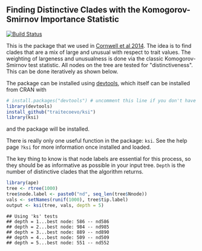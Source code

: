 <!-- README.md is generated from README.Rmd. Please edit that file -->
Finding Distinctive Clades with the Komogorov-Smirnov Importance Statistic
--------------------------------------------------------------------------

[![Build Status](https://travis-ci.org/traitecoevo/ksi.svg?branch=master)](https://travis-ci.org/traitecoevo/ksi)

This is the package that we used in [Cornwell et al 2014](http://onlinelibrary.wiley.com/doi/10.1111/1365-2745.12208/abstract). The idea is to find clades that are a mix of large and unusual with respect to trait values. The weighting of largeness and unusualness is done via the classic Komogorov-Smirnov test statistic. All nodes on the tree are tested for "distinctiveness". This can be done iteratively as shown below.

The package can be installed using [devtools](https://github.com/hadley/devtools), which itself can be installed from CRAN with

``` r
# install.packages("devtools") # uncomment this line if you don't have devtools installed
library(devtools)
install_github("traitecoevo/ksi")
library(ksi)
```

and the package will be installed.

There is really only one useful function in the package: `ksi`. See the help page `?ksi` for more information once installed and loaded.

The key thing to know is that node labels are essential for this process, so they should be as informative as possible in your input tree. `Depth` is the number of distinctive clades that the algorithm returns.

``` r
library(ape)
tree <- rtree(1000)
tree$node.label <- paste0("nd", seq_len(tree$Nnode))
vals <- setNames(runif(1000), tree$tip.label)
output <- ksi(tree, vals, depth = 5)
```

    ## Using 'ks' tests
    ## depth = 1...best node: 586 -- nd586
    ## depth = 2...best node: 984 -- nd985
    ## depth = 3...best node: 889 -- nd890
    ## depth = 4...best node: 509 -- nd509
    ## depth = 5...best node: 551 -- nd552
